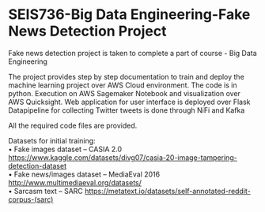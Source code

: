 # SEIS736-Big Data Engineering-Fake News Detection Project
Fake news detection project is taken to complete a part of course - Big Data Engineering

The project provides step by step documentation to train and deploy the machine learning project over AWS Cloud environment.
The code is in python. Execution on AWS Sagemaker Notebook and visualization over AWS Quicksight. Web application for user interface is deployed over Flask
Datapipeline for collecting Twitter tweets is done through NiFi and Kafka

All the required code files are provided. 

Datasets for initial training: <br>
•	Fake images dataset – CASIA 2.0           https://www.kaggle.com/datasets/divg07/casia-20-image-tampering-detection-dataset <br>
•	Fake news/images dataset – MediaEval 2016 http://www.multimediaeval.org/datasets/  <br>
•	Sarcasm text – SARC                       https://metatext.io/datasets/self-annotated-reddit-corpus-(sarc)  <br>

